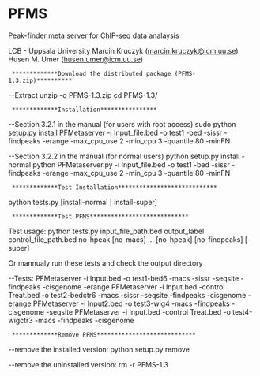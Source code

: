 # PFMS
Peak-finder meta server for ChIP-seq data analaysis

LCB - Uppsala University
Marcin Kruczyk (marcin.kruczyk@icm.uu.se)
Husen M. Umer (husen.umer@icm.uu.se)

     *************Download the distributed package (PFMS-1.3.zip)**********
--Extract
unzip -q PFMS-1.3.zip
cd PFMS-1.3/

     *************Installation****************

--Section 3.2.1 in the manual (for users with root access)
sudo python setup.py install
PFMetaserver -i Input_file.bed -o test1 -bed -sissr -findpeaks -erange -max_cpu_use 2 -min_cpu 3 -quantile 80 -minFN


--Section 3.2.2 in the manual  (for normal users)
python setup.py install -normal
python PFMetaserver.py -i Input_file.bed -o test1 -bed -sissr -findpeaks -erange -max_cpu_use 2 -min_cpu 3 -quantile 80 -minFN

     *************Test Installation****************************

python tests.py [install-normal | install-super]

     *************Test PFMS****************************

Test usage:
python tests.py input_file_path.bed output_label control_file_path.bed no-hpeak [no-macs] ... [no-hpeak] [no-findpeaks] [-super]

Or mannualy run these tests and check the output directory

--Tests:
PFMetaserver -i Input.bed -o test1-bed6 -macs -sissr -seqsite -findpeaks -cisgenome -erange
PFMetaserver -i Input.bed -control Treat.bed -o test2-bedctr6 -macs -sissr -seqsite -findpeaks -cisgenome -erange
PFMetaserver -i Input2.bed -o test3-wig4 -macs -findpeaks -cisgenome -seqsite
PFMetaserver -i Input.bed -control Treat.bed -o test4-wigctr3 -macs -findpeaks -cisgenome


     *************Remove PFMS****************************

--remove the installed version:
python setup.py remove

--remove the uninstalled version:
rm -r PFMS-1.3
